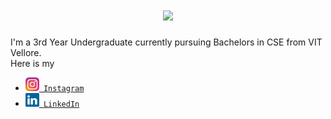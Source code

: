 <h3></h3>
<h1 align="center">
  <a href="https://git.io/typing-svg">
    <img src="https://readme-typing-svg.herokuapp.com?font=Bradley+Hand+ITC&size=35&duration=3000&color=006400&background=FFA21E00&multiline=true&width=500&height=100&lines=Welcome+To+My+Profile...;I+am+Abhishek+Krishna+!!"></a></h1>
I'm a 3rd Year Undergraduate currently pursuing Bachelors in CSE from VIT Vellore.
<br>
Here is my <ul>
	<li><code><a href="https://www.instagram.com/akrishna5/" title="Instagram Profile"><img width="22" src="images/instagram.svg"> Instagram</a></code></li>
	<li><code><a href="www.linkedin.com/in/akrishna05/" title="LinkedIn Profile"><img width="22" src="images/linkedin.svg"> LinkedIn</a></code></li>
</ul>
